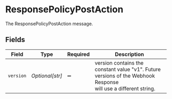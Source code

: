 # ResponsePolicyPostAction

The ResponsePolicyPostAction message.


## Fields

| Field                                                                                                           | Type                                                                                                            | Required                                                                                                        | Description                                                                                                     |
| --------------------------------------------------------------------------------------------------------------- | --------------------------------------------------------------------------------------------------------------- | --------------------------------------------------------------------------------------------------------------- | --------------------------------------------------------------------------------------------------------------- |
| `version`                                                                                                       | *Optional[str]*                                                                                                 | :heavy_minus_sign:                                                                                              | version contains the constant value "v1". Future versions of the Webhook Response<br/> will use a different string. |